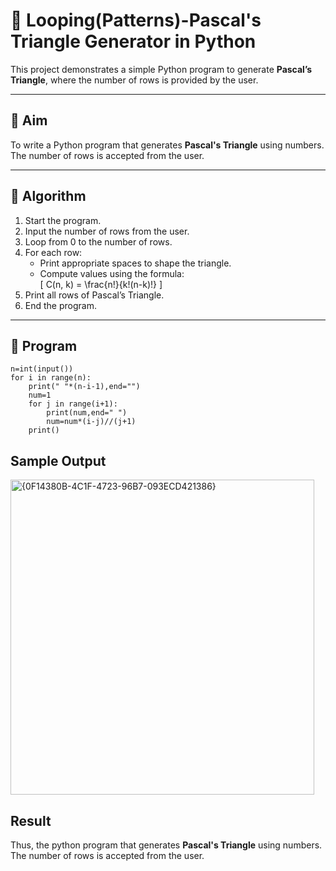 # 🔺 Looping(Patterns)-Pascal's Triangle Generator in Python

This project demonstrates a simple Python program to generate **Pascal’s Triangle**, where the number of rows is provided by the user.

---

## 🎯 Aim

To write a Python program that generates **Pascal's Triangle** using numbers. The number of rows is accepted from the user.

---

## 🧠 Algorithm

1. Start the program.
2. Input the number of rows from the user.
3. Loop from 0 to the number of rows.
4. For each row:
   - Print appropriate spaces to shape the triangle.
   - Compute values using the formula:  
     \[
     C(n, k) = \frac{n!}{k!(n-k)!}
     \]
5. Print all rows of Pascal’s Triangle.
6. End the program.

---

## 🧪 Program
```
n=int(input())
for i in range(n):
    print(" "*(n-i-1),end="")
    num=1
    for j in range(i+1):
        print(num,end=" ")
        num=num*(i-j)//(j+1)
    print()
```

## Sample Output
<img width="486" height="504" alt="{0F14380B-4C1F-4723-96B7-093ECD421386}" src="https://github.com/user-attachments/assets/92dc15bd-a293-40c7-ad77-68b72ef7f559" />


## Result
Thus, the python program that generates **Pascal's Triangle** using numbers. The number of rows is accepted from the user.

